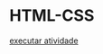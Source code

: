 # HTML-CSS
  <a href="https://mjanyelle.github.io/HTML-CSS/exercicio/exer001"> executar atividade </a>
